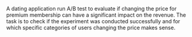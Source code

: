 A dating application run A/B test to evaluate if changing the price for premium membership can have a significant impact on the revenue.
The task is to check if the experiment was conducted successfully and for which specific categories of users changing the price makes sense. 
